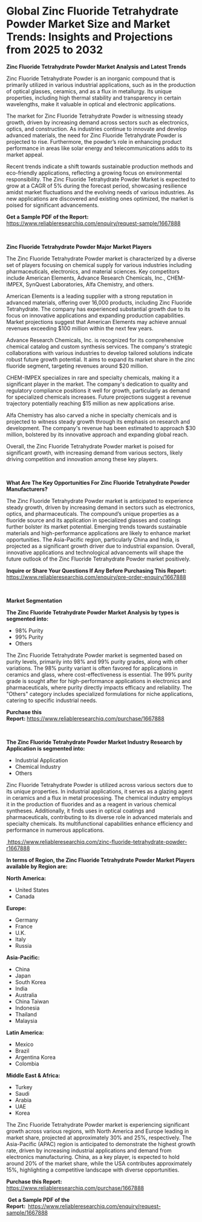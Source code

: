 <p><h1>Global Zinc Fluoride Tetrahydrate Powder Market Size and Market Trends: Insights and Projections from 2025 to 2032</h1></p><p><strong>Zinc Fluoride Tetrahydrate Powder Market Analysis and Latest Trends</strong></p>
<p><p>Zinc Fluoride Tetrahydrate Powder is an inorganic compound that is primarily utilized in various industrial applications, such as in the production of optical glasses, ceramics, and as a flux in metallurgy. Its unique properties, including high thermal stability and transparency in certain wavelengths, make it valuable in optical and electronic applications. </p><p>The market for Zinc Fluoride Tetrahydrate Powder is witnessing steady growth, driven by increasing demand across sectors such as electronics, optics, and construction. As industries continue to innovate and develop advanced materials, the need for Zinc Fluoride Tetrahydrate Powder is projected to rise. Furthermore, the powder’s role in enhancing product performance in areas like solar energy and telecommunications adds to its market appeal. </p><p>Recent trends indicate a shift towards sustainable production methods and eco-friendly applications, reflecting a growing focus on environmental responsibility. The Zinc Fluoride Tetrahydrate Powder Market is expected to grow at a CAGR of 5% during the forecast period, showcasing resilience amidst market fluctuations and the evolving needs of various industries. As new applications are discovered and existing ones optimized, the market is poised for significant advancements.</p></p>
<p><strong>Get a Sample PDF of the Report:&nbsp;</strong> <a href="https://www.reliableresearchiq.com/enquiry/request-sample/1667888?utm_campaign=3534&utm_medium=2&utm_source=Github&utm_content=ia&utm_term=19042025&utm_id=zinc-fluoride-tetrahydrate-powder">https://www.reliableresearchiq.com/enquiry/request-sample/1667888</a></p>
<p>&nbsp;</p>
<p><strong>Zinc Fluoride Tetrahydrate Powder Major Market Players</strong></p>
<p><p>The Zinc Fluoride Tetrahydrate Powder market is characterized by a diverse set of players focusing on chemical supply for various industries including pharmaceuticals, electronics, and material sciences. Key competitors include American Elements, Advance Research Chemicals, Inc., CHEM-IMPEX, SynQuest Laboratories, Alfa Chemistry, and others.</p><p>American Elements is a leading supplier with a strong reputation in advanced materials, offering over 16,000 products, including Zinc Fluoride Tetrahydrate. The company has experienced substantial growth due to its focus on innovative applications and expanding production capabilities. Market projections suggest that American Elements may achieve annual revenues exceeding $100 million within the next few years.</p><p>Advance Research Chemicals, Inc. is recognized for its comprehensive chemical catalog and custom synthesis services. The company's strategic collaborations with various industries to develop tailored solutions indicate robust future growth potential. It aims to expand its market share in the zinc fluoride segment, targeting revenues around $20 million.</p><p>CHEM-IMPEX specializes in rare and specialty chemicals, making it a significant player in the market. The company's dedication to quality and regulatory compliance positions it well for growth, particularly as demand for specialized chemicals increases. Future projections suggest a revenue trajectory potentially reaching $15 million as new applications arise.</p><p>Alfa Chemistry has also carved a niche in specialty chemicals and is projected to witness steady growth through its emphasis on research and development. The company's revenue has been estimated to approach $30 million, bolstered by its innovative approach and expanding global reach.</p><p>Overall, the Zinc Fluoride Tetrahydrate Powder market is poised for significant growth, with increasing demand from various sectors, likely driving competition and innovation among these key players.</p></p>
<p>&nbsp;</p>
<p><strong>What Are The Key Opportunities For Zinc Fluoride Tetrahydrate Powder Manufacturers?</strong></p>
<p><p>The Zinc Fluoride Tetrahydrate Powder market is anticipated to experience steady growth, driven by increasing demand in sectors such as electronics, optics, and pharmaceuticals. The compound’s unique properties as a fluoride source and its application in specialized glasses and coatings further bolster its market potential. Emerging trends towards sustainable materials and high-performance applications are likely to enhance market opportunities. The Asia-Pacific region, particularly China and India, is projected as a significant growth driver due to industrial expansion. Overall, innovative applications and technological advancements will shape the future outlook of the Zinc Fluoride Tetrahydrate Powder market positively.</p></p>
<p><strong>Inquire or Share Your Questions If Any Before Purchasing This Report:</strong> <a href="https://www.reliableresearchiq.com/enquiry/pre-order-enquiry/1667888?utm_campaign=3534&utm_medium=2&utm_source=Github&utm_content=ia&utm_term=19042025&utm_id=zinc-fluoride-tetrahydrate-powder">https://www.reliableresearchiq.com/enquiry/pre-order-enquiry/1667888</a></p>
<p>&nbsp;</p>
<p><strong>Market Segmentation</strong></p>
<p><strong>The Zinc Fluoride Tetrahydrate Powder Market Analysis by types is segmented into:</strong></p>
<p><ul><li>98% Purity</li><li>99% Purity</li><li>Others</li></ul></p>
<p><p>The Zinc Fluoride Tetrahydrate Powder market is segmented based on purity levels, primarily into 98% and 99% purity grades, along with other variations. The 98% purity variant is often favored for applications in ceramics and glass, where cost-effectiveness is essential. The 99% purity grade is sought after for high-performance applications in electronics and pharmaceuticals, where purity directly impacts efficacy and reliability. The "Others" category includes specialized formulations for niche applications, catering to specific industrial needs.</p></p>
<p><strong>Purchase this Report:&nbsp;</strong><a href="https://www.reliableresearchiq.com/purchase/1667888?utm_campaign=3534&utm_medium=2&utm_source=Github&utm_content=ia&utm_term=19042025&utm_id=zinc-fluoride-tetrahydrate-powder">https://www.reliableresearchiq.com/purchase/1667888</a></p>
<p>&nbsp;</p>
<p><strong>The Zinc Fluoride Tetrahydrate Powder Market Industry Research by Application is segmented into:</strong></p>
<p><ul><li>Industrial Application</li><li>Chemical Industry</li><li>Others</li></ul></p>
<p><p>Zinc Fluoride Tetrahydrate Powder is utilized across various sectors due to its unique properties. In industrial applications, it serves as a glazing agent in ceramics and a flux in metal processing. The chemical industry employs it in the production of fluorides and as a reagent in various chemical syntheses. Additionally, it finds uses in optical coatings and pharmaceuticals, contributing to its diverse role in advanced materials and specialty chemicals. Its multifunctional capabilities enhance efficiency and performance in numerous applications.</p></p>
<p><a href="https://www.reliableresearchiq.com/zinc-fluoride-tetrahydrate-powder-r1667888?utm_campaign=3534&utm_medium=2&utm_source=Github&utm_content=ia&utm_term=19042025&utm_id=zinc-fluoride-tetrahydrate-powder">&nbsp;https://www.reliableresearchiq.com/zinc-fluoride-tetrahydrate-powder-r1667888</a></p>
<p><strong>In terms of Region, the Zinc Fluoride Tetrahydrate Powder Market Players available by Region are:</strong></p>
<p>
    <p> <strong> North America: </strong>
        <ul>
            <li>United States</li>
            <li>Canada</li>
        </ul>
        </p> 
    <p> <strong> Europe: </strong>
        <ul>
            <li>Germany</li>
            <li>France</li>
            <li>U.K.</li>
            <li>Italy</li>
            <li>Russia</li>
        </ul>
        </p> 
    <p> <strong> Asia-Pacific: </strong>
        <ul>
            <li>China</li>
            <li>Japan</li>
            <li>South Korea</li>
            <li>India</li>
            <li>Australia</li>
            <li>China Taiwan</li>
            <li>Indonesia</li>
            <li>Thailand</li>
            <li>Malaysia</li>
        </ul>
        </p> 
    <p> <strong> Latin America: </strong>
        <ul>
            <li>Mexico</li>
            <li>Brazil</li>
            <li>Argentina Korea</li>
            <li>Colombia</li>
        </ul>
        </p> 
    <p> <strong> Middle East & Africa: </strong>
        <ul>
            <li>Turkey</li>
            <li>Saudi</li>
            <li>Arabia</li>
            <li>UAE</li>
            <li>Korea</li>
        </ul>
    </p>
    </p>
<p><p>The Zinc Fluoride Tetrahydrate Powder market is experiencing significant growth across various regions, with North America and Europe leading in market share, projected at approximately 30% and 25%, respectively. The Asia-Pacific (APAC) region is anticipated to demonstrate the highest growth rate, driven by increasing industrial applications and demand from electronics manufacturing. China, as a key player, is expected to hold around 20% of the market share, while the USA contributes approximately 15%, highlighting a competitive landscape with diverse opportunities.</p></p>
<p><strong>Purchase this Report: </strong><a href="https://www.reliableresearchiq.com/purchase/1667888?utm_campaign=3534&utm_medium=2&utm_source=Github&utm_content=ia&utm_term=19042025&utm_id=zinc-fluoride-tetrahydrate-powder">https://www.reliableresearchiq.com/purchase/1667888</a></p>
<p>&nbsp;<strong>Get a Sample PDF of the Report:&nbsp;&nbsp;</strong><a href="https://www.reliableresearchiq.com/enquiry/request-sample/1667888?utm_campaign=3534&utm_medium=2&utm_source=Github&utm_content=ia&utm_term=19042025&utm_id=zinc-fluoride-tetrahydrate-powder">https://www.reliableresearchiq.com/enquiry/request-sample/1667888</a></p>
<p><strong></strong></p>
<p><p></p><p></p><p></p></p>